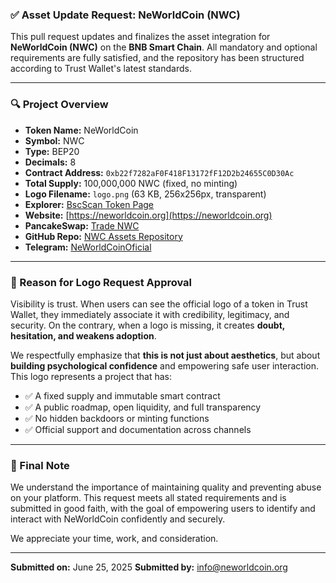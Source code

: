 ### ✅ Asset Update Request: NeWorldCoin (NWC)

This pull request updates and finalizes the asset integration for **NeWorldCoin (NWC)** on the **BNB Smart Chain**. All mandatory and optional requirements are fully satisfied, and the repository has been structured according to Trust Wallet's latest standards.

---

### 🔍 Project Overview

- **Token Name:** NeWorldCoin
- **Symbol:** NWC
- **Type:** BEP20
- **Decimals:** 8
- **Contract Address:** `0xb22f7282aF0F418F13172fF12D2b24655C0D30Ac`
- **Total Supply:** 100,000,000 NWC (fixed, no minting)
- **Logo Filename:** `logo.png` (63 KB, 256x256px, transparent)
- **Explorer:** [BscScan Token Page](https://bscscan.com/token/0xb22f7282aF0F418F13172fF12D2b24655C0D30Ac)
- **Website:** [https://neworldcoin.org](https://neworldcoin.org)
- **PancakeSwap:** [Trade NWC](https://pancakeswap.finance/swap?outputCurrency=0xb22f7282aF0F418F13172fF12D2b24655C0D30Ac)
- **GitHub Repo:** [NWC Assets Repository](https://github.com/NeWorldCoin/neworldcoin-assets)
- **Telegram:** [NeWorldCoinOficial](https://t.me/NeWorldCoinOficial)

---

### 📌 Reason for Logo Request Approval

Visibility is trust. When users can see the official logo of a token in Trust Wallet, they immediately associate it with credibility, legitimacy, and security. On the contrary, when a logo is missing, it creates **doubt, hesitation, and weakens adoption**.

We respectfully emphasize that **this is not just about aesthetics**, but about **building psychological confidence** and empowering safe user interaction. This logo represents a project that has:

- ✅ A fixed supply and immutable smart contract
- ✅ A public roadmap, open liquidity, and full transparency
- ✅ No hidden backdoors or minting functions
- ✅ Official support and documentation across channels

---

### 🧠 Final Note

We understand the importance of maintaining quality and preventing abuse on your platform. This request meets all stated requirements and is submitted in good faith, with the goal of empowering users to identify and interact with NeWorldCoin confidently and securely.

We appreciate your time, work, and consideration.

---

**Submitted on:** June 25, 2025
**Submitted by:** info@neworldcoin.org
